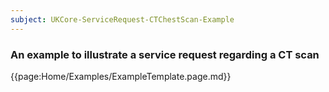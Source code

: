 ```yaml
---
subject: UKCore-ServiceRequest-CTChestScan-Example
---
```

### An example to illustrate a service request regarding a CT scan

{{page:Home/Examples/ExampleTemplate.page.md}}